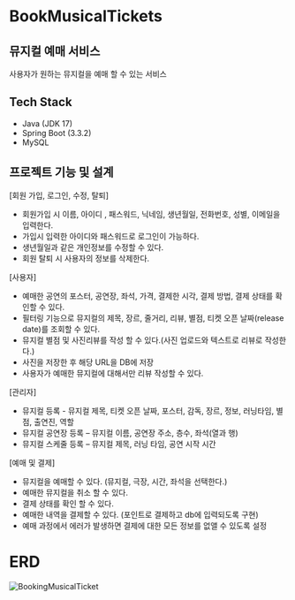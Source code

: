 # BookMusicalTickets

## 뮤지컬 예매 서비스

사용자가 원하는 뮤지컬을 예매 할 수 있는 서비스

## Tech Stack
- Java (JDK 17)
- Spring Boot (3.3.2)
- MySQL

## 프로젝트 기능 및 설계

[회원 가입, 로그인, 수정, 탈퇴]
- 회원가입 시 이름, 아이디 , 패스워드, 닉네임, 생년월일, 전화번호, 성별, 이메일을 입력한다.
- 가입시 입력한 아이디와 패스워드로 로그인이 가능하다.
- 생년월일과 같은 개인정보를 수정할 수 있다.
- 회원 탈퇴 시 사용자의 정보를 삭제한다.

[사용자]
- 예매한 공연의 포스터, 공연장, 좌석, 가격, 결제한 시각, 결제 방법, 결제 상태를 확인할 수 있다.
- 필터링 기능으로 뮤지컬의 제목, 장르, 줄거리, 리뷰, 별점, 티켓 오픈 날짜(release date)를 조회할 수 있다.
- 뮤지컬 별점 및 사진리뷰를 작성 할 수 있다.(사진 업로드와 텍스트로 리뷰로 작성한다.)
- 사진을 저장한 후 해당 URL을 DB에 저장
- 사용자가 예매한 뮤지컬에 대해서만 리뷰 작성할 수 있다.

[관리자]
- 뮤지컬 등록 -  뮤지컬 제목, 티켓 오픈 날짜, 포스터, 감독, 장르, 정보, 러닝타임, 별점, 출연진, 역할
- 뮤지컬 공연장 등록 – 뮤지컬 이름, 공연장 주소, 층수, 좌석(열과 행)
- 뮤지컬 스케줄 등록 – 뮤지컬 제목, 러닝 타임, 공연 시작 시간

[예매 및 결제]
- 뮤지컬을 예매할 수 있다. (뮤지컬, 극장, 시간, 좌석을 선택한다.)
- 예매한 뮤지컬을 취소 할 수 있다.
- 결제 상태를 확인 할 수 있다. 
- 예매한 내역을 결제할 수 있다. (포인트로 결제하고 db에 입력되도록 구현)
- 예매 과정에서 에러가 발생하면 결제에 대한 모든 정보를 없앨 수 있도록 설정


# ERD
![BookingMusicalTicket](https://github.com/user-attachments/assets/f10609be-37ca-400b-9c6d-83ef6a465562)